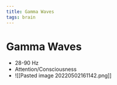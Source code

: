 ```yaml
---
title: Gamma Waves
tags: brain
---
```


# Gamma Waves
- 28-90 Hz
- Attention/Consciousness
- ![[Pasted image 20220502161142.png]]












